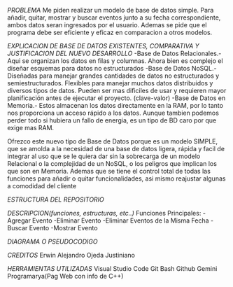 *PROBLEMA*
Me piden realizar un modelo de base de datos simple.
Para añadir, quitar, mostrar y buscar eventos junto a su fecha correspondiente, ambos datos seran ingresados por el usuario.
Ademas se pide que el programa debe ser eficiente y eficaz en comparacion a otros modelos.

*EXPLICACION DE BASE DE DATOS EXISTENTES, COMPARATIVA Y JUSTIFICACION DEL NUEVO DESARROLLO*
-Base de Datos Relacionales.- Aqui se organizan los datos en filas y columnas. Ahora bien es complejo el diseñar esquemas para datos no    estructurados
-Base de Datos NoSQL.- Diseñadas para manejar grandes cantidades de datos no estructurados y semiestructurados. Flexibles para manejar muchos   datos distribuidos y diversos tipos de datos. Pueden ser mas dificiles de usar y requieren mayor planificación antes de ejecutar el proyecto.   (clave-valor)
-Base de Datos en Memoria.- Estos almacenan los datos directamente en la RAM, por lo tanto nos proporciona un acceso rápido a los datos. Aunque tambien podemos perder todo si hubiera un fallo de energia, es un tipo de BD caro por que exige mas RAM.

Ofrezco este nuevo tipo de Base de Datos porque es un modelo SIMPLE, que se amolda a la necesidad de una base de datos ligera, rápida y facil de integrar al uso que se le quiera dar sin la sobrecarga de un modelo Relacional o la complejidad de un NoSQL, o los peligros que implican los que son en Memoria. Ademas que se tiene el control total de todas las funciones para añadir o quitar funcionalidades, asi mismo reajustar algunas a comodidad del cliente

*ESTRUCTURA DEL REPOSITORIO*

*DESCRIPCION(funciones, estructuras, etc..)*
Funciones Principales:
 -Agregar Evento
 -Eliminar Evento
 -Eliminar Eventos de la Misma Fecha
 -Buscar Evento
 -Mostrar Evento

*DIAGRAMA O PSEUDOCODIGO*

*CREDITOS*
Erwin Alejandro Ojeda Justiniano

*HERRAMIENTAS UTILIZADAS*
Visual Studio Code 
Git Bash 
Github
Gemini
Programarya(Pag Web con info de C++)